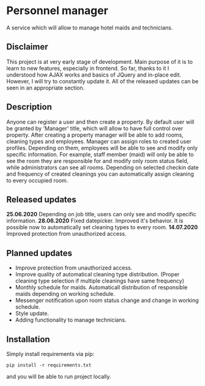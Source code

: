 # Personnel manager

A service which will allow to manage hotel maids and technicians.

## Disclaimer

This project is at very early stage of development. Main purpose of it is to learn to new features, especially in frontend.
So far, thanks to it I understood how AJAX works and basics of JQuery and in-place edit.
However, I will try to constantly update it. All of the released updates can be seen in an appropriate section.

## Description

Anyone can register a user and then create a property. By default user will be granted by 'Manager' title, which will allow
to have full control over property. After creating a property manager will be able to add rooms, cleaning types and employees.
Manager can assign roles to created user profiles. Depending on them, employees will be able to see and modify only specific information.
For example, staff member (maid) will only be able to see the room they are responsible for and modify only room status field, while administrators can see all rooms.
Depending on selected checkin date and frequency of created cleanings you can automatically assign cleaning to every occupied room.

## Released updates

**25.06.2020** Depending on job title, users can only see and modify specific information.
**28.06.2020** Fixed datepicker. Improved it's behavior. It is possible now to automatically set cleaning types to every room.
**14.07.2020** Improved protection from unauthorized access.

## Planned updates

* Improve protection from unauthorized access.
* Improve quality of automatical cleaning type distribution. (Proper cleaning type selection if multiple cleanings have same frequency)
* Monthly schedule for maids. Automaticall distribution of responsible maids depending on working schedule.
* Messenger notification upon room status change and change in working schedule.
* Style update.
* Adding functionality to manage technicians.

## Installation

Simply install requirements via pip:

```pip install -r requirements.txt```

and you will be able to run project locally.
